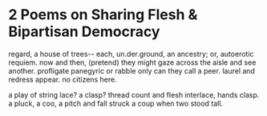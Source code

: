 # 2 Poems on Sharing Flesh & Bipartisan Democracy

regard, a house of trees--
each, un.der.ground, an ancestry;
or, autoerotic requiem.
now and then,
(pretend) they
might gaze across the aisle
and see another.
profligate panegyric
or rabble only
can they call
a peer.
laurel and redress appear.
no citizens here.



a play of string
lace?
a clasp?
thread count and flesh
interlace,
hands clasp.
a pluck, a coo,
a pitch and fall
struck a coup
when two stood tall.